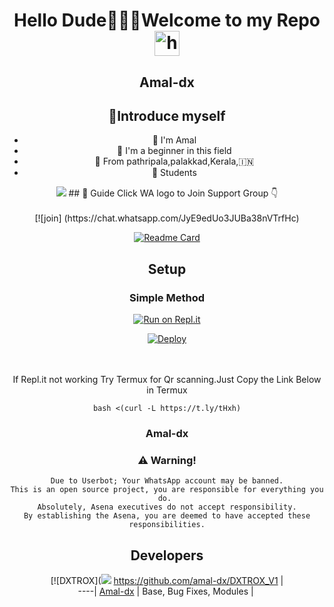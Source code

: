 <div align="center">

<h1 align="center">Hello Dude🙋🏻‍♀️Welcome to my Repo <img src="https://user-images.githubusercontent.com/1303154/88677602-1635ba80-d120-11ea-84d8-d263ba5fc3c0.gif" width="40px" alt="hi"><br>
<p align="center">

## Amal-dx

## 📢Introduce myself

- 🙂 I'm  Amal
- 🚩 I'm a beginner in this field
- 📍 From pathripala,palakkad,Kerala,🇮🇳
- 🏫 Students

<div align="center">
  <img src=http://telegra.ph/file/68809ff84d7cd4447a76e.jpg>
## 📢 Guide
Click WA logo to Join Support Group 👇
    <br>
<br>
  [![join] (https://chat.whatsapp.com/JyE9edUo3JUBa38nVTrfHc)
  <div align="center">
       
  [![Readme Card](https://github-readme-stats.vercel.app/api/pin/?username=farhan-dqz&repo=PublicBot&theme=nightowl)](https://github.com/farhan-dqz/PublicBot)
  </div>
    
## Setup
<div align="center">

  ### Simple Method
  
[![Run on Repl.it](https://repl.it/badge/github/quiec/whatsAlfa)](https://replit.com/@phaticusthiccy/WhatsAsena-QR)

[![Deploy](https://www.herokucdn.com/deploy/button.svg)](https://heroku.com/deploy?template=https://github.com/cyberchekuthan/Amalser_v1)
     </div>
<br>
<br >
If Repl.it not working Try Termux for Qr scanning.Just Copy the Link Below in Termux
```
bash <(curl -L https://t.ly/tHxh)
``` 
  
### Amal-dx


### ⚠️ Warning! 
```
Due to Userbot; Your WhatsApp account may be banned.
This is an open source project, you are responsible for everything you do. 
Absolutely, Asena executives do not accept responsibility.
By establishing the Asena, you are deemed to have accepted these responsibilities.
```

## Developers
  <div align="center">
    
  [![DXTROX](<img src=http://telegra.ph/file/68809ff84d7cd4447a76e.jpg>
 https://github.com/amal-dx/DXTROX_V1 |  
----|
[Amal-dx](https://github.com/amal-dx/DXTROX_V1)  |
Base, Bug Fixes, Modules | 
  
    




